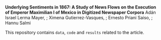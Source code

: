 
**Underlying Sentiments in 1867: A Study of News Flows on the Execution of Emperor Maximilian I of Mexico in Digitized Newspaper Corpora**
Adán Israel Lerma Mayer, ; Ximena Gutierrez-Vasques, ; Ernesto Priani Saiso, ; Hannu Salmi


This repository contains `data`, `code` and `results` related to the article.

